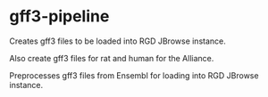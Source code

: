 # gff3-pipeline
Creates gff3 files to be loaded into RGD JBrowse instance.

Also create gff3 files for rat and human for the Alliance.

Preprocesses gff3 files from Ensembl for loading into RGD JBrowse instance.
